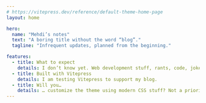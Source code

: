 ```yaml
---
# https://vitepress.dev/reference/default-theme-home-page
layout: home

hero:
  name: "Mehdi’s notes"
  text: "A boring title without the word “blog”."
  tagline: "Infrequent updates, planned from the beginning."

features:
  - title: What to expect
    details: I don’t know yet. Web development stuff, rants, code, jokes.
  - title: Built with Vitepress
    details: I am testing Vitepress to support my blog.
  - title: Will you…
    details: … customize the theme using modern CSS stuff? Not a priority, but certainly something I would like to do.
---
```

